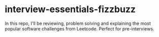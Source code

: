 # interview-essentials-fizzbuzz

In this repo, I'll be reviewing, problem solving and explaining the most popular software challenges from Leetcode. Perfect for pre-interviews.
